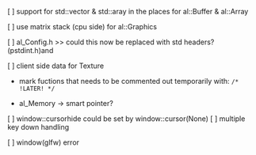 [ ] support for std::vector & std::aray in the places for al::Buffer & al::Array

[ ] use matrix stack (cpu side) for al::Graphics

[ ] al_Config.h >> could this now be replaced with std headers? (pstdint.h)and 

[ ] client side data for Texture

* mark fuctions that needs to be commented out temporarily with:
`/* !LATER! */`

* al_Memory -> smart pointer?

[ ] window::cursorhide could be set by window::cursor(None)
[ ] multiple key down handling

[ ] window(glfw) error
